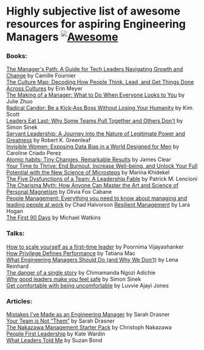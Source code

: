 # Highly subjective list of awesome resources for aspiring Engineering Managers [![Awesome](https://awesome.re/badge.svg)](https://awesome.re)

### Books:

[The Manager's Path: A Guide for Tech Leaders Navigating Growth and Change](https://amzn.to/3tB08Zh) by Camille Fournier  
[The Culture Map: Decoding How People Think, Lead, and Get Things Done Across Cultures](https://amzn.to/3v9wcEd) by Erin Meyer  
[The Making of a Manager: What to Do When Everyone Looks to You](https://amzn.to/32vaIW8) by Julie Zhuo  
[Radical Candor: Be a Kick-Ass Boss Without Losing Your Humanity](https://amzn.to/3tyR3QT) by Kim Scott  
[Leaders Eat Last: Why Some Teams Pull Together and Others Don't](https://amzn.to/3sAO0X3) by Simon Sinek  
[Servant Leadership: A Journey into the Nature of Legitimate Power and Greatness](https://amzn.to/2QK8wY1) by Robert K. Greenleaf  
[Invisible Women: Exposing Data Bias in a World Designed for Men](https://amzn.to/3eMYspD) by Caroline Criado Perez  
[Atomic habits: Tiny Changes, Remarkable Results](https://amzn.to/3thvCTw) by James Clear  
[Your Time to Thrive: End Burnout, Increase Well-being, and Unlock Your Full Potential with the New Science of Microsteps](https://amzn.to/3hm93ur) by Marina Khidekel  
[The Five Dysfunctions of a Team: A Leadership Fable](https://amzn.to/2Qpqnnp) by Patrick M. Lencioni  
[The Charisma Myth: How Anyone Can Master the Art and Science of Personal Magnetism](https://amzn.to/3vp7pMH) by Olivia Fox Cabane  
[People Management: Everything you need to know about managing and leading people at work](https://amzn.to/3yN9ILF) by Chad Halvorson
[Resilient Management](https://abookapart.com/products/resilient-management) by Lara Hogan  
[The First 90 Days](https://www.amazon.com/First-90-Days-Strategies-Expanded/dp/1422188612) by Michael Watkins   

### Talks:
[How to scale yourself as a first-time leader](https://www.youtube.com/watch?v=LKkohgxsZdI) by Poornima Vijayashanker  
[How Privilege Defines Performance](https://www.youtube.com/watch?v=Hzs_8e3Xhhc) by Tatiana Mac  
[What Engineering Managers Should Do (and Why We Don’t)](https://www.youtube.com/watch?v=Q_bJVokYLRI) by Lena Reinhard  
[The danger of a single story](https://www.youtube.com/watch?v=D9Ihs241zeg) by Chimamanda Ngozi Adichie  
[Why good leaders make you feel safe](https://www.youtube.com/watch?v=lmyZMtPVodo) by Simon Sinek  
[Get comfortable with being uncomfortable](https://youtu.be/QijH4UAqGD8) by Luvvie Ajayi Jones  

### Articles:  
[Mistakes I’ve Made as an Engineering Manager](https://css-tricks.com/mistakes-ive-made-as-an-engineering-manager/) by Sarah Drasner  
[Your Team is Not “Them”](https://css-tricks.com/your-team-is-not-them/) by Sarah Drasner  
[The Nakazawa Management Starter Pack](https://cpojer.net/posts/the-nakazawa-management-starter-pack) by Christoph Nakazawa  
[People First Leadership](https://www.youtube.com/watch?v=GqKJ6SEyMBY) by Kate Wardin  
[What Leaders Told Me](https://www.suzanbond.com/articles/what-leaders-told-me-about-their-experience-as-a-tech-exec) by Suzan Bond
